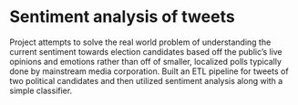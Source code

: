 # Sentiment analysis of tweets
Project attempts to solve the real world problem of understanding the current sentiment towards election candidates based off the public’s live opinions and emotions rather than off of smaller, localized polls typically done by mainstream media corporation.
Built an ETL pipeline for tweets of two political candidates and then utilized sentiment analysis along with a simple classifier.
